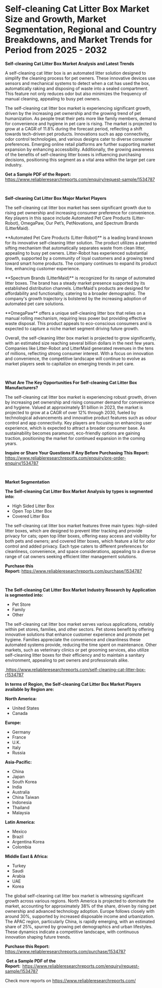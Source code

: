 <p><h1>Self-cleaning Cat Litter Box Market Size and Growth, Market Segmentation, Regional and Country Breakdowns, and Market Trends for Period from 2025 -  2032</h1></p><p><strong>Self-cleaning Cat Litter Box Market Analysis and Latest Trends</strong></p>
<p><p>A self-cleaning cat litter box is an automated litter solution designed to simplify the cleaning process for pet owners. These innovative devices use sensors and mechanical systems to detect when a cat has used the box, automatically raking and disposing of waste into a sealed compartment. This feature not only reduces odor but also minimizes the frequency of manual cleaning, appealing to busy pet owners.</p><p>The self-cleaning cat litter box market is experiencing significant growth, driven by the increasing pet ownership and the growing trend of pet humanization. As people treat their pets more like family members, demand for convenience and hygiene in pet care is rising. The market is projected to grow at a CAGR of 11.8% during the forecast period, reflecting a shift towards tech-driven pet products. Innovations such as app connectivity, odor control technologies, and various designs cater to diverse consumer preferences. Emerging online retail platforms are further supporting market expansion by enhancing accessibility. Additionally, the growing awareness of the benefits of self-cleaning litter boxes is influencing purchasing decisions, positioning this segment as a vital area within the larger pet care industry.</p></p>
<p><strong>Get a Sample PDF of the Report:&nbsp;</strong> <a href="https://www.reliableresearchreports.com/enquiry/request-sample/1534787?utm_campaign=2201&utm_medium=2&utm_source=Github&utm_content=ia&utm_term=09022025&utm_id=self-cleaning-cat-litter-box">https://www.reliableresearchreports.com/enquiry/request-sample/1534787</a></p>
<p>&nbsp;</p>
<p><strong>Self-cleaning Cat Litter Box Major Market Players</strong></p>
<p><p>The self-cleaning cat litter box market has seen significant growth due to rising pet ownership and increasing consumer preference for convenience. Key players in this space include Automated Pet Care Products (Litter-Robot), OmegaPaw, Our Pet’s, PetNovations, and Spectrum Brands (LitterMaid).</p><p>**Automated Pet Care Products (Litter-Robot)** is a leading brand known for its innovative self-cleaning litter solution. The product utilizes a patented sifting mechanism that automatically separates waste from clean litter, appealing to busy pet owners. Litter-Robot has experienced substantial growth, supported by a community of loyal customers and a growing trend toward smart home products. The company continues to expand its product line, enhancing customer experience.</p><p>**Spectrum Brands (LitterMaid)** is recognized for its range of automated litter boxes. The brand has a steady market presence supported by its established distribution channels. LitterMaid's products are designed for affordability and functionality, catering to a broader demographic. The company's growth trajectory is bolstered by the increasing adoption of automated pet care solutions.</p><p>**OmegaPaw** offers a unique self-cleaning litter box that relies on a manual rolling mechanism, requiring less power but providing effective waste disposal. This product appeals to eco-conscious consumers and is expected to capture a niche market segment driving future growth.</p><p>Overall, the self-cleaning litter box market is projected to grow significantly, with an estimated size reaching several billion dollars in the next few years. Companies like Litter-Robot and LitterMaid generated revenues in the tens of millions, reflecting strong consumer interest. With a focus on innovation and convenience, the competitive landscape will continue to evolve as market players seek to capitalize on emerging trends in pet care.</p></p>
<p>&nbsp;</p>
<p><strong>What Are The Key Opportunities For Self-cleaning Cat Litter Box Manufacturers?</strong></p>
<p><p>The self-cleaning cat litter box market is experiencing robust growth, driven by increasing pet ownership and rising consumer demand for convenience and hygiene. Valued at approximately $1 billion in 2023, the market is projected to grow at a CAGR of over 12% through 2030, fueled by technological advancements and innovative product features such as odour control and app connectivity. Key players are focusing on enhancing user experience, which is expected to attract a broader consumer base. As sustainability becomes paramount, eco-friendly options are gaining traction, positioning the market for continued expansion in the coming years.</p></p>
<p><strong>Inquire or Share Your Questions If Any Before Purchasing This Report:</strong> <a href="https://www.reliableresearchreports.com/enquiry/pre-order-enquiry/1534787?utm_campaign=2201&utm_medium=2&utm_source=Github&utm_content=ia&utm_term=09022025&utm_id=self-cleaning-cat-litter-box">https://www.reliableresearchreports.com/enquiry/pre-order-enquiry/1534787</a></p>
<p>&nbsp;</p>
<p><strong>Market Segmentation</strong></p>
<p><strong>The Self-cleaning Cat Litter Box Market Analysis by types is segmented into:</strong></p>
<p><ul><li>High Sided Litter Box</li><li>Open Top Litter Box</li><li>Covered Litter Box</li></ul></p>
<p><p>The self-cleaning cat litter box market features three main types: high-sided litter boxes, which are designed to prevent litter tracking and provide privacy for cats; open top litter boxes, offering easy access and visibility for both pets and owners; and covered litter boxes, which feature a lid for odor control and added privacy. Each type caters to different preferences for cleanliness, convenience, and space considerations, appealing to a diverse range of cat owners seeking efficient litter management solutions.</p></p>
<p><strong>Purchase this Report:&nbsp;</strong><a href="https://www.reliableresearchreports.com/purchase/1534787?utm_campaign=2201&utm_medium=2&utm_source=Github&utm_content=ia&utm_term=09022025&utm_id=self-cleaning-cat-litter-box">https://www.reliableresearchreports.com/purchase/1534787</a></p>
<p>&nbsp;</p>
<p><strong>The Self-cleaning Cat Litter Box Market Industry Research by Application is segmented into:</strong></p>
<p><ul><li>Pet Store</li><li>Family</li><li>Other</li></ul></p>
<p><p>The self-cleaning cat litter box market serves various applications, notably within pet stores, families, and other sectors. Pet stores benefit by offering innovative solutions that enhance customer experience and promote pet hygiene. Families appreciate the convenience and cleanliness these automated systems provide, reducing the time spent on maintenance. Other markets, such as veterinary clinics or pet grooming services, also utilize self-cleaning litter boxes for their efficiency and to maintain a sanitary environment, appealing to pet owners and professionals alike.</p></p>
<p><a href="https://www.reliableresearchreports.com/self-cleaning-cat-litter-box-r1534787?utm_campaign=2201&utm_medium=2&utm_source=Github&utm_content=ia&utm_term=09022025&utm_id=self-cleaning-cat-litter-box">&nbsp;https://www.reliableresearchreports.com/self-cleaning-cat-litter-box-r1534787</a></p>
<p><strong>In terms of Region, the Self-cleaning Cat Litter Box Market Players available by Region are:</strong></p>
<p>
    <p> <strong> North America: </strong>
        <ul>
            <li>United States</li>
            <li>Canada</li>
        </ul>
        </p> 
    <p> <strong> Europe: </strong>
        <ul>
            <li>Germany</li>
            <li>France</li>
            <li>U.K.</li>
            <li>Italy</li>
            <li>Russia</li>
        </ul>
        </p> 
    <p> <strong> Asia-Pacific: </strong>
        <ul>
            <li>China</li>
            <li>Japan</li>
            <li>South Korea</li>
            <li>India</li>
            <li>Australia</li>
            <li>China Taiwan</li>
            <li>Indonesia</li>
            <li>Thailand</li>
            <li>Malaysia</li>
        </ul>
        </p> 
    <p> <strong> Latin America: </strong>
        <ul>
            <li>Mexico</li>
            <li>Brazil</li>
            <li>Argentina Korea</li>
            <li>Colombia</li>
        </ul>
        </p> 
    <p> <strong> Middle East & Africa: </strong>
        <ul>
            <li>Turkey</li>
            <li>Saudi</li>
            <li>Arabia</li>
            <li>UAE</li>
            <li>Korea</li>
        </ul>
    </p>
    </p>
<p><p>The global self-cleaning cat litter box market is witnessing significant growth across various regions. North America is projected to dominate the market, accounting for approximately 38% of the share, driven by rising pet ownership and advanced technology adoption. Europe follows closely with around 30%, supported by increased disposable income and urbanization. The APAC region, particularly China, is rapidly emerging, with an estimated share of 25%, spurred by growing pet demographics and urban lifestyles. These dynamics indicate a competitive landscape, with continuous innovation shaping future trends.</p></p>
<p><strong>Purchase this Report: </strong><a href="https://www.reliableresearchreports.com/purchase/1534787?utm_campaign=2201&utm_medium=2&utm_source=Github&utm_content=ia&utm_term=09022025&utm_id=self-cleaning-cat-litter-box">https://www.reliableresearchreports.com/purchase/1534787</a></p>
<p>&nbsp;<strong>Get a Sample PDF of the Report:&nbsp;&nbsp;</strong><a href="https://www.reliableresearchreports.com/enquiry/request-sample/1534787?utm_campaign=2201&utm_medium=2&utm_source=Github&utm_content=ia&utm_term=09022025&utm_id=self-cleaning-cat-litter-box">https://www.reliableresearchreports.com/enquiry/request-sample/1534787</a></p>
<p><strong></strong></p>
<p>Check more reports on <a href="https://www.reliableresearchreports.com/?utm_campaign=2201&utm_medium=2&utm_source=Github&utm_content=ia&utm_term=09022025&utm_id=self-cleaning-cat-litter-box">https://www.reliableresearchreports.com/</a></p>